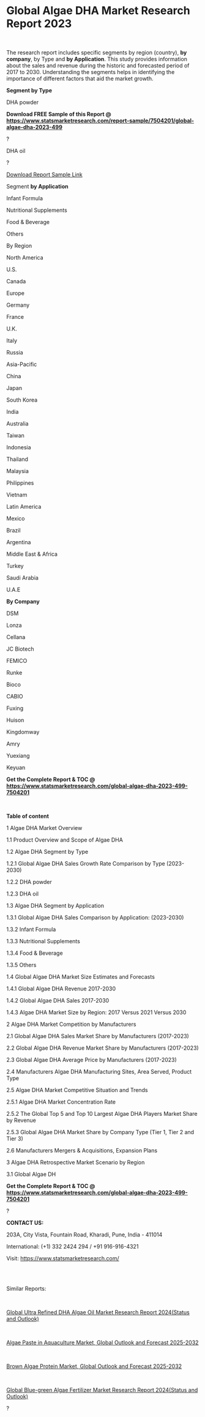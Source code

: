 <h1>Global Algae DHA Market Research Report 2023</h1><br/><p>The research report includes specific segments by region (country), <strong>by company</strong>, by Type and <strong>by Application</strong>. This study provides information about the sales and revenue during the historic and forecasted period of 2017 to 2030. Understanding the segments helps in identifying the importance of different factors that aid the market growth.</p>
 
 
 
 <p><strong>Segment by Type</strong></p>
 
 
 
 <p>DHA powder</p>
 
 
 
 <div><b>Download FREE Sample of this Report @ <a href="https://www.statsmarketresearch.com/download-free-sample/7504201/global-algae-dha-2023-499">https://www.statsmarketresearch.com/report-sample/7504201/global-algae-dha-2023-499</a></b></div>
 
 
 
 <p>? </p>
 
 
 
 <p>DHA oil</p>
 
 
 
 <p>? </p>
 
 
 
 <p><a href="https://www.statsmarketresearch.com/download-free-sample/7504201/global-algae-dha-2023-499">Download Report Sample Link</a></p>
 
 
 
 <p>Segment <strong>by Application</strong></p>
 
 
 
 <p>Infant Formula</p>
 
 
 
 <p>Nutritional Supplements</p>
 
 
 
 <p>Food & Beverage</p>
 
 
 
 <p>Others</p>
 
 
 
 <p>By Region</p>
 
 
 
 <p>North America</p>
 
 
 
 <p>U.S.</p>
 
 
 
 <p>Canada</p>
 
 
 
 <p>Europe</p>
 
 
 
 <p>Germany</p>
 
 
 
 <p>France</p>
 
 
 
 <p>U.K.</p>
 
 
 
 <p>Italy</p>
 
 
 
 <p>Russia</p>
 
 
 
 <p>Asia-Pacific</p>
 
 
 
 <p>China</p>
 
 
 
 <p>Japan</p>
 
 
 
 <p>South Korea</p>
 
 
 
 <p>India</p>
 
 
 
 <p>Australia</p>
 
 
 
 <p>Taiwan</p>
 
 
 
 <p>Indonesia</p>
 
 
 
 <p>Thailand</p>
 
 
 
 <p>Malaysia</p>
 
 
 
 <p>Philippines</p>
 
 
 
 <p>Vietnam</p>
 
 
 
 <p>Latin America</p>
 
 
 
 <p>Mexico</p>
 
 
 
 <p>Brazil</p>
 
 
 
 <p>Argentina</p>
 
 
 
 <p>Middle East & Africa</p>
 
 
 
 <p>Turkey</p>
 
 
 
 <p>Saudi Arabia</p>
 
 
 
 <p>U.A.E</p>
 
 
 
 <p><strong>By Company</strong></p>
 
 
 
 <p>DSM</p>
 
 
 
 <p>Lonza</p>
 
 
 
 <p>Cellana</p>
 
 
 
 <p>JC Biotech</p>
 
 
 
 <p>FEMICO</p>
 
 
 
 <p>Runke</p>
 
 
 
 <p>Bioco</p>
 
 
 
 <p>CABIO</p>
 
 
 
 <p>Fuxing</p>
 
 
 
 <p>Huison</p>
 
 
 
 <p>Kingdomway</p>
 
 
 
 <p>Amry</p>
 
 
 
 <p>Yuexiang</p>
 
 
 
 <p>Keyuan</p>
 
 
 
 <div><b>Get the Complete Report & TOC @ <a href="https://www.statsmarketresearch.com/global-algae-dha-2023-499-7504201">https://www.statsmarketresearch.com/global-algae-dha-2023-499-7504201</a></b></div>
 
 
 
 <p><br />
 
 <b>Table of content</b></p>
 
 
 
 <p>1 Algae DHA Market Overview<br />
 
 1.1 Product Overview and Scope of Algae DHA<br />
 
 1.2 Algae DHA Segment by Type<br />
 
 1.2.1 Global Algae DHA Sales Growth Rate Comparison by Type (2023-2030)<br />
 
 1.2.2 DHA powder<br />
 
 1.2.3 DHA oil<br />
 
 1.3 Algae DHA Segment by Application<br />
 
 1.3.1 Global Algae DHA Sales Comparison by Application: (2023-2030)<br />
 
 1.3.2 Infant Formula<br />
 
 1.3.3 Nutritional Supplements<br />
 
 1.3.4 Food & Beverage<br />
 
 1.3.5 Others<br />
 
 1.4 Global Algae DHA Market Size Estimates and Forecasts<br />
 
 1.4.1 Global Algae DHA Revenue 2017-2030<br />
 
 1.4.2 Global Algae DHA Sales 2017-2030<br />
 
 1.4.3 Algae DHA Market Size by Region: 2017 Versus 2021 Versus 2030<br />
 
 2 Algae DHA Market Competition by Manufacturers<br />
 
 2.1 Global Algae DHA Sales Market Share by Manufacturers (2017-2023)<br />
 
 2.2 Global Algae DHA Revenue Market Share by Manufacturers (2017-2023)<br />
 
 2.3 Global Algae DHA Average Price by Manufacturers (2017-2023)<br />
 
 2.4 Manufacturers Algae DHA Manufacturing Sites, Area Served, Product Type<br />
 
 2.5 Algae DHA Market Competitive Situation and Trends<br />
 
 2.5.1 Algae DHA Market Concentration Rate<br />
 
 2.5.2 The Global Top 5 and Top 10 Largest Algae DHA Players Market Share by Revenue<br />
 
 2.5.3 Global Algae DHA Market Share by Company Type (Tier 1, Tier 2 and Tier 3)<br />
 
 2.6 Manufacturers Mergers & Acquisitions, Expansion Plans<br />
 
 3 Algae DHA Retrospective Market Scenario by Region<br />
 
 3.1 Global Algae DH</p>
 
 
 
 <div><b>Get the Complete Report & TOC @ <a href="https://www.statsmarketresearch.com/global-algae-dha-2023-499-7504201">https://www.statsmarketresearch.com/global-algae-dha-2023-499-7504201</a></b></div>
 
 
 
 <p>? </p>
 
 
 
 <p><b>CONTACT US:</b><br />
 
 203A, City Vista, Fountain Road, Kharadi, Pune, India - 411014<br />
 
 International: (+1) 332 2424 294 / +91 916-916-4321<br />
 
 Visit: <a href="https://www.statsmarketresearch.com/">https://www.statsmarketresearch.com/</a><br />
 
 <br />
 
 <br />
 
 Similar Reports:<br />
 
 <br />
 
 <a href="https://www.statsmarketresearch.com/global-ultra-refined-dha-algae-oil-2024-781-7918259">Global Ultra Refined DHA Algae Oil Market Research Report 2024(Status and Outlook)</a><br />
 
 <br />
 
 <a href="https://www.statsmarketresearch.com/global-algae-pasteaquaculture-forecast-2025-2032-226-8029721">Algae Paste in Aquaculture Market, Global Outlook and Forecast 2025-2032</a><br />
 
 <br />
 
 <a href="https://www.statsmarketresearch.com/global-brown-algae-protein-forecast-2025-2032-143-8026871">Brown Algae Protein Market, Global Outlook and Forecast 2025-2032</a><br />
 
 <br />
 
 <a href="https://www.statsmarketresearch.com/global-bluegreen-algae-fertilizer-2024-794-7936148">Global Blue-green Algae Fertilizer Market Research Report 2024(Status and Outlook)</a><br />
 
 ? </p>